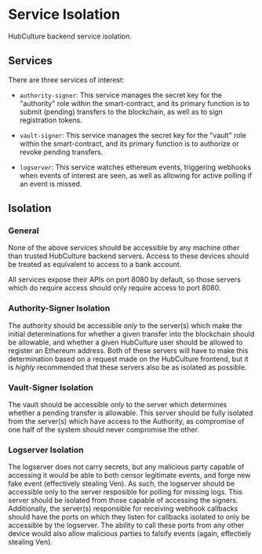 # Service Isolation

HubCulture backend service isolation.

## Services

There are three services of interest:

- `authority-signer`: This service manages the secret key for the "authority" role
within the smart-contract, and its primary function is to submit (pending) transfers
to the blockchain, as well as to sign registration tokens.

- `vault-signer`: This service manages the secret key for the "vault" role
within the smart-contract, and its primary function is to authorize or revoke
pending transfers.

- `logserver`: This service watches ethereum events, triggering webhooks when events of
interest are seen, as well as allowing for active polling if an event is missed.


## Isolation

### General

None of the above services should be accessible by any machine other than trusted HubCulture
backend servers.  Access to these devices should be treated as equivalent to access to a
bank account.

All services expose their APIs on port 8080 by default, so those servers which do require access
should only require access to port 8080.


### Authority-Signer Isolation

The authority should be accessible *only* to the server(s) which make the initial determinations
for whether a given transfer into the blockchain should be allowable, and whether a given HubCulture
user should be allowed to register an Ethereum address.  Both of these servers will have to make this
determination based on a request made on the HubCulture frontend, but it is *highly* recommended that
these servers also be as isolated as possible.


### Vault-Signer Isolation

The vault should be accessible *only* to the server which determines whether a pending transfer is allowable.
This server should be fully isolated from the server(s) which have access to the Authority, as compromise of
one half of the system should never compromise the other.


### Logserver Isolation

The logserver does not carry secrets, but any malicious party capable of accessing it would be able to
both censor legitimate events, and forge new fake event (effectively stealing Ven).  As such, the
logserver should be accessible only to the server resposible for polling for missing logs.  This server
should be isolated from those capable of accessing the signers.  Additionally, the server(s) responsible
for receiving webhook callbacks should have the ports on which they listen for callbacks isolated to
only be accessible by the logserver.  The ability to call these ports from any other device would
also allow malicious parties to falsify events (again, effectiely stealing Ven).

